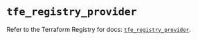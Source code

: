 # `tfe_registry_provider`

Refer to the Terraform Registry for docs: [`tfe_registry_provider`](https://registry.terraform.io/providers/hashicorp/tfe/0.55.0/docs/resources/registry_provider).
